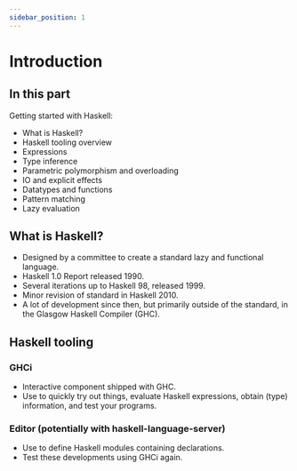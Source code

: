 ```yaml
---
sidebar_position: 1
---
```


# Introduction

## In this part

Getting started with Haskell:

- What is Haskell?
- Haskell tooling overview
- Expressions
- Type inference
- Parametric polymorphism and overloading
- IO and explicit effects
- Datatypes and functions
- Pattern matching
- Lazy evaluation

## What is Haskell?

- Designed by a committee to create a standard lazy and
functional language.
- Haskell 1.0 Report released 1990.
- Several iterations up to Haskell 98, released 1999.
- Minor revision of standard in Haskell 2010.
- A lot of development since then, but primarily outside of the
standard, in the Glasgow Haskell Compiler (GHC).

## Haskell tooling

### GHCi

- Interactive component shipped with GHC.
- Use to quickly try out things, evaluate Haskell expressions, obtain
(type) information, and test your programs.

### Editor (potentially with haskell-language-server)

- Use to define Haskell modules containing declarations.
- Test these developments using GHCi again.

